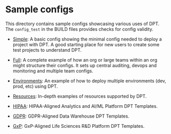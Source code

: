 # Sample configs

This directory contains sample configs showcasing various uses of DPT. The
`config_test` in the BUILD files provides checks for config validity.

- [Simple](simple/): A basic config showing the minimal config needed to
    deploy a project with DPT. A good starting place for new users to create
    some test projects to understand DPT.

- [Full](full/): A complete example of how an org or large teams within an org
    might structure their configs. It sets up central auditing, devops and
    monitoring and multiple team configs.

- [Environments](environments/): An example of how to deploy multiple
    environments (dev, prod, etc) using DPT.

- [Resources](resources/): In-depth examples of resources supported by DPT.

- [HIPAA](HIPAA/): HIPAA-Aligned Analytics and AI/ML Platform DPT Templates.

- [GDPR](GDPR/): GDPR-Aligned Data Warehouse DPT Templates.

- [GxP](GxP/): GxP-Aligned Life Sciences R&D Platform DPT Templates.
